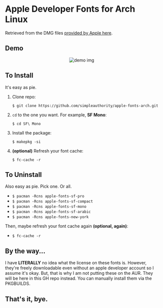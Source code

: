 # Apple Developer Fonts for Arch Linux
Retrieved from the DMG files [provided by Apple here](https://developer.apple.com/fonts/).


## Demo
<p align="center">
  <img alt="demo img" src="https://owo.whats-th.is/9k97X19.png">
</p>


## To Install
It's easy as pie.

1. Clone repo:

    `$ git clone https://github.com/simpleauthority/apple-fonts-arch.git`

2. `cd` to the one you want. For example, **SF Mono**: 

    `$ cd SF\ Mono`

3. Install the package:

    `$ makepkg -si`

4. **(optional)** Refresh your font cache:

    `$ fc-cache -r`


## To Uninstall
Also easy as pie. Pick one. Or all.

* `$ pacman -Rcns apple-fonts-sf-pro`
* `$ pacman -Rcns apple-fonts-sf-compact`
* `$ pacman -Rcns apple-fonts-sf-mono`
* `$ pacman -Rcns apple-fonts-sf-arabic`
* `$ pacman -Rcns apple-fonts-new-york`

Then, maybe refresh your font cache again **(optional, again)**: 

* `$ fc-cache -r`


## By the way...
I have **LITERALLY** no idea what the license on these fonts is. However, they're freely downloadable even without an apple developer account so I assume it's okay. But, that is why I am not putting these on the AUR. They will be here in this GH repo instead. You can manually install them via the PKGBUILDS.


## That's it, bye.
